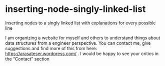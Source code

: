 # inserting-node-singly-linked-list
Inserting nodes to a singly linked list with explanations for every possible line

I am organizing a website for myself and others to understand things about data structures from a engineer perspective.
You can contact me, give suggestions and find more of this from here: https://arasateser.wordpress.com/ .
I would be happy to see your critics in the “Contact” section

